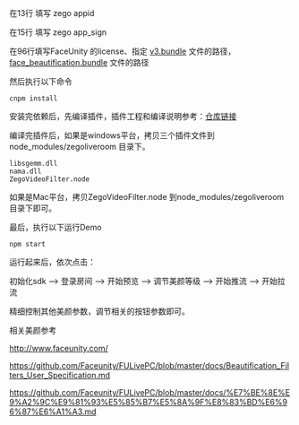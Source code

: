 

在13行 填写 zego appid

在15行 填写 zego app_sign

在96行填写FaceUnity 的license、指定 [v3.bundle](https://github.com/zegoim/faceunity-electron-addon/tree/master/sdk/fusdk/assets) 文件的路径，[face_beautification.bundle](https://github.com/zegoim/faceunity-electron-addon/tree/master/sdk/fusdk/assets) 文件的路径


然后执行以下命令

```
cnpm install
```

安装完依赖后，先编译插件，插件工程和编译说明参考：[仓库链接](https://github.com/zegoim/faceunity-electron-addon)

编译完插件后，如果是windows平台，拷贝三个插件文件到node_modules/zegoliveroom 目录下。
```
libsgemm.dll
nama.dll
ZegoVideoFilter.node
```

如果是Mac平台，拷贝ZegoVideoFilter.node 到node_modules/zegoliveroom 目录下即可。


最后，执行以下运行Demo
```
npm start
```

运行起来后，依次点击：

初始化sdk --> 登录房间 --> 开始预览 --> 调节美颜等级 --> 开始推流 --> 开始拉流

精细控制其他美颜参数，调节相关的按钮参数即可。

相关美颜参考
    
http://www.faceunity.com/

https://github.com/Faceunity/FULivePC/blob/master/docs/Beautification_Filters_User_Specification.md

https://github.com/Faceunity/FULivePC/blob/master/docs/%E7%BE%8E%E9%A2%9C%E9%81%93%E5%85%B7%E5%8A%9F%E8%83%BD%E6%96%87%E6%A1%A3.md
    

